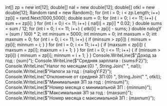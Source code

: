 int[] zp = new int[12];
double[] nal = new double[12];
double[] otkl = new double[12];
Random rand = new Random();
for (int i = 0; i < zp.Length; i++)
    zp[i] = rand.Next(1000,5000);
double sum = 0;
for (int i = 0; i <= 11; i++)
{
    sum += zp[i];
}
for (int i = 0;i <= 11; i++)
{
    nal[i] = zp[i] * 0.02;
}
double sums = sum / 12;
for (int i = 0; i <= 11; i++)
{
    otkl[i] = zp[i] - sums;
}
double nalogY = (sum / 100) * 2;
int minsum  = 5000;
int minnum = 0;
int maxsum  = 0;
int maxnum = 0;
for (int i = 0; i <= 11; i++)
{
     if (minsum > zp[i])
    {
        minsum = zp[i];
        minnum = i;
    }
}
for (int i = 0; i <= 11; i++)
{
    if (maxsum < zp[i])
    {
        maxsum = zp[i];
        maxnum = i + 1;
    }
}
for (int i = 0; i <= 11; i++)
{
    if (minsum > zp[i])
    {
        minsum = zp[i];
        minnum = i + 1;
    }
}
Console.WriteLine($"Доход за год : {sum}");
Console.WriteLine($"Средняя зарплата : {sums:F2}");
Console.WriteLine("Налог по месяцам:{0} ", String.Join(" ", nal));
Console.WriteLine($"Налоги за год : {nalogY:F2}");
Console.WriteLine("Отклонение от средней ЗП:{0} ", String.Join(" ", otkl));
Console.WriteLine($"Минимальная ЗП за год : {minsum}");
Console.WriteLine($"Номер месяца с минимальной ЗП : {minnum}");
Console.WriteLine($"Максимальная ЗП за год : {maxsum}");
Console.WriteLine($"Номер месяца с максимальной ЗП : {maxnum}");
